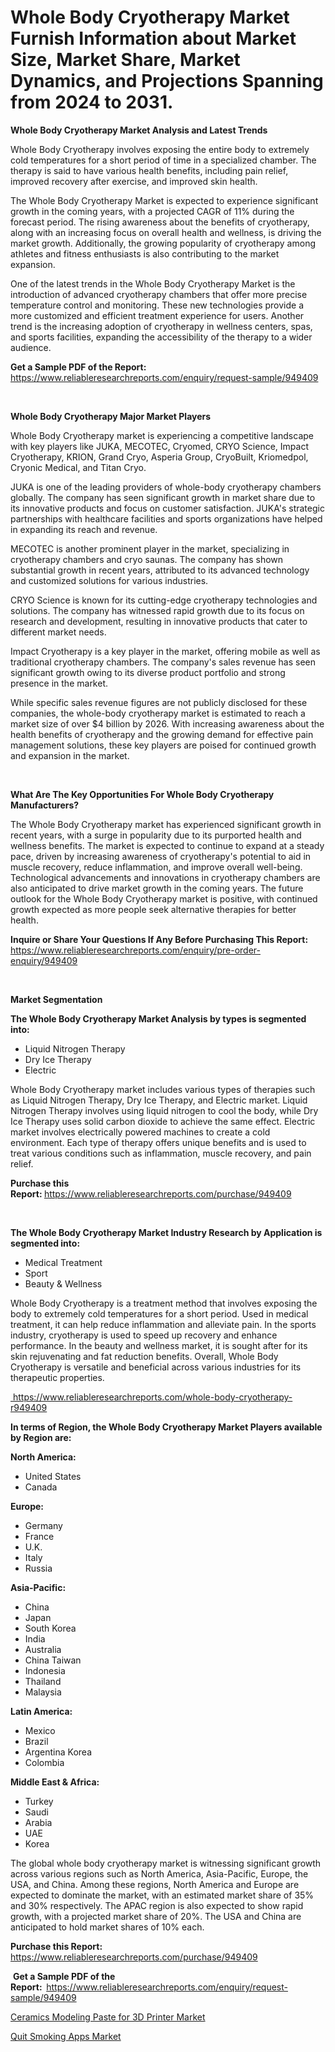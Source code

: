 <p><h1>Whole Body Cryotherapy Market Furnish Information about Market Size, Market Share, Market Dynamics, and Projections Spanning from 2024 to 2031.</h1></p><p><strong>Whole Body Cryotherapy Market Analysis and Latest Trends</strong></p>
<p><p>Whole Body Cryotherapy involves exposing the entire body to extremely cold temperatures for a short period of time in a specialized chamber. The therapy is said to have various health benefits, including pain relief, improved recovery after exercise, and improved skin health.</p><p>The Whole Body Cryotherapy Market is expected to experience significant growth in the coming years, with a projected CAGR of 11% during the forecast period. The rising awareness about the benefits of cryotherapy, along with an increasing focus on overall health and wellness, is driving the market growth. Additionally, the growing popularity of cryotherapy among athletes and fitness enthusiasts is also contributing to the market expansion.</p><p>One of the latest trends in the Whole Body Cryotherapy Market is the introduction of advanced cryotherapy chambers that offer more precise temperature control and monitoring. These new technologies provide a more customized and efficient treatment experience for users. Another trend is the increasing adoption of cryotherapy in wellness centers, spas, and sports facilities, expanding the accessibility of the therapy to a wider audience.</p></p>
<p><strong>Get a Sample PDF of the Report:&nbsp;</strong> <a href="https://www.reliableresearchreports.com/enquiry/request-sample/949409">https://www.reliableresearchreports.com/enquiry/request-sample/949409</a></p>
<p>&nbsp;</p>
<p><strong>Whole Body Cryotherapy Major Market Players</strong></p>
<p><p>Whole Body Cryotherapy market is experiencing a competitive landscape with key players like JUKA, MECOTEC, Cryomed, CRYO Science, Impact Cryotherapy, KRION, Grand Cryo, Asperia Group, CryoBuilt, Kriomedpol, Cryonic Medical, and Titan Cryo. </p><p>JUKA is one of the leading providers of whole-body cryotherapy chambers globally. The company has seen significant growth in market share due to its innovative products and focus on customer satisfaction. JUKA's strategic partnerships with healthcare facilities and sports organizations have helped in expanding its reach and revenue.</p><p>MECOTEC is another prominent player in the market, specializing in cryotherapy chambers and cryo saunas. The company has shown substantial growth in recent years, attributed to its advanced technology and customized solutions for various industries.</p><p>CRYO Science is known for its cutting-edge cryotherapy technologies and solutions. The company has witnessed rapid growth due to its focus on research and development, resulting in innovative products that cater to different market needs.</p><p>Impact Cryotherapy is a key player in the market, offering mobile as well as traditional cryotherapy chambers. The company's sales revenue has seen significant growth owing to its diverse product portfolio and strong presence in the market.</p><p>While specific sales revenue figures are not publicly disclosed for these companies, the whole-body cryotherapy market is estimated to reach a market size of over $4 billion by 2026. With increasing awareness about the health benefits of cryotherapy and the growing demand for effective pain management solutions, these key players are poised for continued growth and expansion in the market.</p></p>
<p>&nbsp;</p>
<p><strong>What Are The Key Opportunities For Whole Body Cryotherapy Manufacturers?</strong></p>
<p><p>The Whole Body Cryotherapy market has experienced significant growth in recent years, with a surge in popularity due to its purported health and wellness benefits. The market is expected to continue to expand at a steady pace, driven by increasing awareness of cryotherapy's potential to aid in muscle recovery, reduce inflammation, and improve overall well-being. Technological advancements and innovations in cryotherapy chambers are also anticipated to drive market growth in the coming years. The future outlook for the Whole Body Cryotherapy market is positive, with continued growth expected as more people seek alternative therapies for better health.</p></p>
<p><strong>Inquire or Share Your Questions If Any Before Purchasing This Report:</strong> <a href="https://www.reliableresearchreports.com/enquiry/pre-order-enquiry/949409">https://www.reliableresearchreports.com/enquiry/pre-order-enquiry/949409</a></p>
<p>&nbsp;</p>
<p><strong>Market Segmentation</strong></p>
<p><strong>The Whole Body Cryotherapy Market Analysis by types is segmented into:</strong></p>
<p><ul><li>Liquid Nitrogen Therapy</li><li>Dry Ice Therapy</li><li>Electric</li></ul></p>
<p><p>Whole Body Cryotherapy market includes various types of therapies such as Liquid Nitrogen Therapy, Dry Ice Therapy, and Electric market. Liquid Nitrogen Therapy involves using liquid nitrogen to cool the body, while Dry Ice Therapy uses solid carbon dioxide to achieve the same effect. Electric market involves electrically powered machines to create a cold environment. Each type of therapy offers unique benefits and is used to treat various conditions such as inflammation, muscle recovery, and pain relief.</p></p>
<p><strong>Purchase this Report:&nbsp;</strong><a href="https://www.reliableresearchreports.com/purchase/949409">https://www.reliableresearchreports.com/purchase/949409</a></p>
<p>&nbsp;</p>
<p><strong>The Whole Body Cryotherapy Market Industry Research by Application is segmented into:</strong></p>
<p><ul><li>Medical Treatment</li><li>Sport</li><li>Beauty & Wellness</li></ul></p>
<p><p>Whole Body Cryotherapy is a treatment method that involves exposing the body to extremely cold temperatures for a short period. Used in medical treatment, it can help reduce inflammation and alleviate pain. In the sports industry, cryotherapy is used to speed up recovery and enhance performance. In the beauty and wellness market, it is sought after for its skin rejuvenating and fat reduction benefits. Overall, Whole Body Cryotherapy is versatile and beneficial across various industries for its therapeutic properties.</p></p>
<p><a href="https://www.reliableresearchreports.com/whole-body-cryotherapy-r949409">&nbsp;https://www.reliableresearchreports.com/whole-body-cryotherapy-r949409</a></p>
<p><strong>In terms of Region, the Whole Body Cryotherapy Market Players available by Region are:</strong></p>
<p>
    <p> <strong> North America: </strong>
        <ul>
            <li>United States</li>
            <li>Canada</li>
        </ul>
        </p> 
    <p> <strong> Europe: </strong>
        <ul>
            <li>Germany</li>
            <li>France</li>
            <li>U.K.</li>
            <li>Italy</li>
            <li>Russia</li>
        </ul>
        </p> 
    <p> <strong> Asia-Pacific: </strong>
        <ul>
            <li>China</li>
            <li>Japan</li>
            <li>South Korea</li>
            <li>India</li>
            <li>Australia</li>
            <li>China Taiwan</li>
            <li>Indonesia</li>
            <li>Thailand</li>
            <li>Malaysia</li>
        </ul>
        </p> 
    <p> <strong> Latin America: </strong>
        <ul>
            <li>Mexico</li>
            <li>Brazil</li>
            <li>Argentina Korea</li>
            <li>Colombia</li>
        </ul>
        </p> 
    <p> <strong> Middle East & Africa: </strong>
        <ul>
            <li>Turkey</li>
            <li>Saudi</li>
            <li>Arabia</li>
            <li>UAE</li>
            <li>Korea</li>
        </ul>
    </p>
    </p>
<p><p>The global whole body cryotherapy market is witnessing significant growth across various regions such as North America, Asia-Pacific, Europe, the USA, and China. Among these regions, North America and Europe are expected to dominate the market, with an estimated market share of 35% and 30% respectively. The APAC region is also expected to show rapid growth, with a projected market share of 20%. The USA and China are anticipated to hold market shares of 10% each.</p></p>
<p><strong>Purchase this Report: </strong><a href="https://www.reliableresearchreports.com/purchase/949409">https://www.reliableresearchreports.com/purchase/949409</a></p>
<p>&nbsp;<strong>Get a Sample PDF of the Report:&nbsp;&nbsp;</strong><a href="https://www.reliableresearchreports.com/enquiry/request-sample/949409">https://www.reliableresearchreports.com/enquiry/request-sample/949409</a></p>
<p><strong></strong></p>
<p><p><a href="https://cautious-neon-760.notion.site/Ceramics-Modeling-Paste-for-3D-Printer-Market-Size-Reveals-the-Best-Marketing-Channels-In-Global-Ind-b87ed91376e04dcca8ec46503a12c51a">Ceramics Modeling Paste for 3D Printer Market</a></p><p><a href="https://github.com/ashman753/Market-Research-Report-List-1/blob/main/quit-smoking-apps-market.md">Quit Smoking Apps Market</a></p></p>